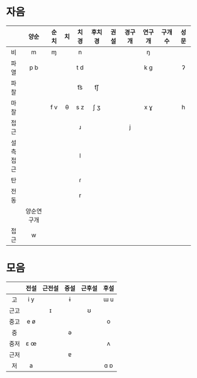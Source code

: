 # 자음
|              |    양순    | 순치 | 치  | 치경 | 후치경 | 권설 | 경구개 | 연구개 | 구개수 | 성문 |
|:------------:|:----------:|:----:|:---:|:----:|:------:|:----:|:------:|:------:|:------:|:----:|
|      비      |     m      |  ɱ   |     |  n   |        |      |        |   ŋ    |        |      |
|     파열     |    p b     |      |     | t d  |        |      |        |  k ɡ   |        |  ʔ   |
|     파찰     |            |      |     | t͡s  |  t͡ʃ   |      |        |        |        |      |
|     마찰     |            | f v  |  θ  | s z  |  ʃ ʒ   |      |        |  x ɣ   |        |  h   |
|     접근     |            |      |     |  ɹ   |        |      |   j    |        |        |      |
| 설측<br>접근 |            |      |     |  l   |        |      |        |        |        |      |
|      탄      |            |      |     |  ɾ   |        |      |        |        |        |      |
|     전동     |            |      |     |  r   |        |      |        |        |        |      |
|              | 양순연구개 |      |     |      |        |      |        |        |        |      |
|     접근     |     w      |      |     |      |        |      |        |        |        |      |

# 모음
|      | 전설 | 근전설 | 중설 | 근후설 | 후설 |
|:----:|:----:|:------:|:----:|:------:|:----:|
|  고  | i y  |        |  ɨ   |        | ɯ u  |
| 근고 |      |   ɪ    |      |   ʊ    |      |
| 중고 | e ø  |        |      |        |  o   |
|  중  |      |        |  ə   |        |      |
| 중저 | ɛ œ  |        |      |        |  ʌ   |
| 근저 |      |        |  ɐ   |        |      |
|  저  |  a   |        |      |        | ɑ ɒ  |
